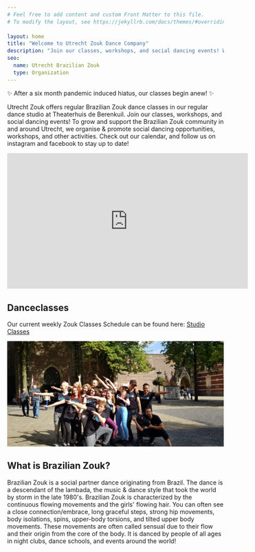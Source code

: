 ```yaml
---
# Feel free to add content and custom Front Matter to this file.
# To modify the layout, see https://jekyllrb.com/docs/themes/#overriding-theme-defaults

layout: home
title: "Welcome to Utrecht Zouk Dance Company"
description: "Join our classes, workshops, and social dancing events! We help grow & support the Brazilian Zouk community in and around Utrecht."
seo:
  name: Utrecht Brazilian Zouk
  type: Organization
---
```


<section class="looming-notice">
 ✨
 After a six month pandemic induced hiatus,
 our classes begin anew!
 ✨
</section>

Utrecht Zouk offers regular Brazilian Zouk dance classes in our regular dance studio at Theaterhuis de Berenkuil.
Join our classes,
workshops,
and social dancing events!
To grow and support the Brazilian Zouk community in and around Utrecht,
we organise & promote social dancing opportunities,
workshops,
and other activities.
Check out our calendar,
and follow us on instagram and facebook
to stay up to date!

<section>
  <div class="responsive-video">
  <iframe
    allow="accelerometer; autoplay; encrypted-media; gyroscope; picture-in-picture"
    allowfullscreen
    frameborder="0"
    height="315"
    src="https://www.youtube.com/embed/_bbMZ0g-d9g"
    width="560"
  ></iframe>
  </div>
</section>

## Danceclasses

<p>
Our current weekly Zouk Classes Schedule can be found here:
<a
  class="button"
  href="/studio-classes">
  Studio Classes
</a>
</p>

![alt text](/international-zouk-day-2018.jpg "International Zouk Day Flashmob 2018")

## What is Brazilian Zouk?
Brazilian Zouk is a social partner dance originating from Brazil.
The dance is a descendant of the lambada,
the music & dance style that took the world by storm in the late 1980's.
Brazilian Zouk is characterized by the continuous flowing movements and the girls' flowing hair.
You can often see a close connection/embrace,
long graceful steps,
strong hip movements,
body isolations,
spins,
upper-body torsions,
and tilted upper body movements.
These movements are often called sensual due to their flow
and their origin from the core of the body.
It is danced by people of all ages in
night clubs,
dance schools,
and events around the world!
